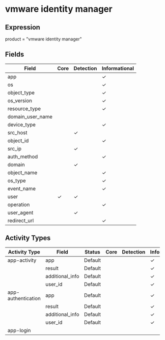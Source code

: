 vmware identity manager
=======================

Expression
----------

product = "vmware identity manager"

Fields
------

| Field            | Core     | Detection | Informational |
| ---------------- | -------- | --------- | ------------- |
| app              |          |           | &#10003;      |
| os               |          |           | &#10003;      |
| object_type      |          |           | &#10003;      |
| os_version       |          |           | &#10003;      |
| resource_type    |          |           | &#10003;      |
| domain_user_name |          |           |               |
| device_type      |          |           | &#10003;      |
| src_host         |          | &#10003;  |               |
| object_id        |          |           | &#10003;      |
| src_ip           |          | &#10003;  |               |
| auth_method      |          |           | &#10003;      |
| domain           |          | &#10003;  |               |
| object_name      |          |           | &#10003;      |
| os_type          |          |           | &#10003;      |
| event_name       |          |           | &#10003;      |
| user             | &#10003; | &#10003;  |               |
| operation        |          |           | &#10003;      |
| user_agent       |          | &#10003;  |               |
| redirect_url     |          |           | &#10003;      |

Activity Types
--------------

| Activity Type      | Field           | Status  | Core | Detection | Informational |
| ------------------ | --------------- | ------- | ---- | --------- | ------------- |
| app-activity       | app             | Default |      |           | &#10003;      |
|                    | result          | Default |      |           | &#10003;      |
|                    | additional_info | Default |      |           | &#10003;      |
|                    | user_id         | Default |      |           | &#10003;      |
| app-authentication | app             | Default |      |           | &#10003;      |
|                    | result          | Default |      |           | &#10003;      |
|                    | additional_info | Default |      |           | &#10003;      |
|                    | user_id         | Default |      |           | &#10003;      |
| app-login          |                 |         |      |           |               |

